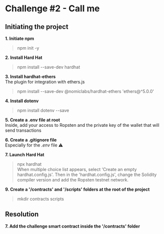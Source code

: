 # Challenge #2 - Call me

## Initiating the project

**1. Initiate npm**
> npm init -y

**2. Install Hard Hat**
> npm install --save-dev hardhat

**3. Install hardhat-ethers**  
The plugin for integration with ethers.js
> npm install --save-dev @nomiclabs/hardhat-ethers 'ethers@^5.0.0' 

**4. Install dotenv**
> npm install dotenv --save

**5. Create a .env file at root**  
Inside, add your access to Ropsten and the private key of the wallet that will send transactions

**6. Create a .gitignore file**  
Especially for the *.env* file ⚠️

**7. Launch Hard Hat**  
> npx hardhat\
When multiple choice list appears, select 'Create an empty hardhat.config.js'. Then in the 'hardhat.config.js', change the Solidity compiler version and add the Ropsten testnet network.

**9. Create a '/contracts' and '/scripts' folders at the root of the project**
> mkdir contracts scripts

## Resolution

**7. Add the challenge smart contract inside the '/contracts' folder**